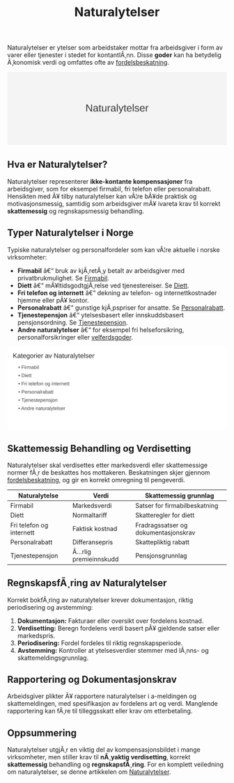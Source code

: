 ﻿---
title: "Naturalytelser"
meta_title: "Naturalytelser"
meta_description: 'Naturalytelser er ytelser som arbeidstaker mottar fra arbeidsgiver i form av varer eller tjenester i stedet for kontantlÃ¸nn. Disse **goder** kan ha betydelig Ã...'
slug: naturalytelser
type: blog
layout: pages/single
---

Naturalytelser er ytelser som arbeidstaker mottar fra arbeidsgiver i form av varer eller tjenester i stedet for kontantlÃ¸nn. Disse **goder** kan ha betydelig Ã¸konomisk verdi og omfattes ofte av [fordelsbeskatning](/blogs/regnskap/fordelsbeskatning "Fordelsbeskatning - Beskatning av Naturalytelser og Personalfordeler").

![Naturalytelser](naturalytelser-image.svg)

## Hva er Naturalytelser?

Naturalytelser representerer **ikke-kontante kompensasjoner** fra arbeidsgiver, som for eksempel firmabil, fri telefon eller personalrabatt. Hensikten med Ã¥ tilby naturalytelser kan vÃ¦re bÃ¥de praktisk og motivasjonsmessig, samtidig som arbeidsgiver mÃ¥ ivareta krav til korrekt **skattemessig** og regnskapsmessig behandling.

## Typer Naturalytelser i Norge

Typiske naturalytelser og personalfordeler som kan vÃ¦re aktuelle i norske virksomheter:

* **Firmabil** â€“ bruk av kjÃ¸retÃ¸y betalt av arbeidsgiver med privatbrukmulighet. Se [Firmabil](/blogs/regnskap/firmabil "Firmabil - RegnskapsfÃ¸ring og Skattebehandling").
* **Diett** â€“ mÃ¥ltidsgodtgjÃ¸relse ved tjenestereiser. Se [Diett](/blogs/regnskap/diett "Diett i regnskap: Guide til normaltariffer, regler og regnskapsfÃ¸ring").
* **Fri telefon og internett** â€“ dekning av telefon- og internettkostnader hjemme eller pÃ¥ kontor.
* **Personalrabatt** â€“ gunstige kjÃ¸pspriser for ansatte. Se [Personalrabatt](/blogs/regnskap/hva-er-personalrabatt "Hva er Personalrabatt? Skatteplikt og RegnskapsfÃ¸ring").
* **Tjenestepensjon** â€“ ytelsesbasert eller innskuddsbasert pensjonsordning. Se [Tjenestepensjon](/blogs/regnskap/hva-er-tjenestepensjon "Hva er Tjenestepensjon? Regulering og RegnskapsfÃ¸ring").
* **Andre naturalytelser** â€“ for eksempel fri helseforsikring, personalforsikringer eller [velferdsgoder](/blogs/regnskap/velferdsgoder "Velferdsgoder i Norsk Regnskap: Oversikt over Ansattfordeler og RegnskapsfÃ¸ring").

![Naturalytelser Kategorier](naturalytelser-kategorier.svg)

## Skattemessig Behandling og Verdisetting

Naturalytelser skal verdisettes etter markedsverdi eller skattemessige normer fÃ¸r de beskattes hos mottakeren. Beskatningen skjer gjennom [fordelsbeskatning](/blogs/regnskap/fordelsbeskatning "Fordelsbeskatning - Beskatning av Naturalytelser og Personalfordeler"), og gir en korrekt omregning til pengeverdi.

| **Naturalytelse**           | **Verdi**             | **Skattemessig grunnlag**                          |
|------------------------------|-----------------------|----------------------------------------------------|
| Firmabil                     | Markedsverdi          | Satser for firmabilbeskatning                      |
| Diett                        | Normaltariff          | Skatteregler for diett                             |
| Fri telefon og internett     | Faktisk kostnad       | Fradragssatser og dokumentasjonskrav               |
| Personalrabatt               | Differansepris        | Skattepliktig rabatt                              |
| Tjenestepensjon              | Ã…rlig premieinnskudd  | Pensjonsgrunnlag                                  |

## RegnskapsfÃ¸ring av Naturalytelser

Korrekt bokfÃ¸ring av naturalytelser krever dokumentasjon, riktig periodisering og avstemming:

1. **Dokumentasjon:** Fakturaer eller oversikt over fordelens kostnad.
2. **Verdisetting:** Beregn fordelens verdi basert pÃ¥ gjeldende satser eller markedspris.
3. **Periodisering:** Fordel fordeles til riktig regnskapsperiode.
4. **Avstemming:** Kontroller at ytelsesverdier stemmer med lÃ¸nns- og skattemeldingsgrunnlag.

## Rapportering og Dokumentasjonskrav

Arbeidsgiver plikter Ã¥ rapportere naturalytelser i a-meldingen og skattemeldingen, med spesifikasjon av fordelens art og verdi. Manglende rapportering kan fÃ¸re til tilleggsskatt eller krav om etterbetaling.

## Oppsummering

Naturalytelser utgjÃ¸r en viktig del av kompensasjonsbildet i mange virksomheter, men stiller krav til **nÃ¸yaktig verdisetting**, korrekt **skattemessig** behandling og **regnskapsfÃ¸ring**. For en komplett veiledning om naturalytelser, se denne artikkelen om [Naturalytelser](/blogs/regnskap/naturalytelser "Naturalytelser i Norsk Regnskap: Guide til Naturlige Ytelser og Beskatning").
